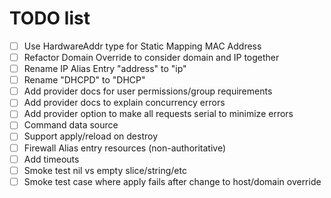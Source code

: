 # TODO list

- [ ] Use HardwareAddr type for Static Mapping MAC Address
- [ ] Refactor Domain Override to consider domain and IP together
- [ ] Rename IP Alias Entry "address" to "ip"
- [ ] Rename "DHCPD" to "DHCP"
- [ ] Add provider docs for user permissions/group requirements
- [ ] Add provider docs to explain concurrency errors
- [ ] Add provider option to make all requests serial to minimize errors
- [ ] Command data source
- [ ] Support apply/reload on destroy
- [ ] Firewall Alias entry resources (non-authoritative)
- [ ] Add timeouts
- [ ] Smoke test nil vs empty slice/string/etc
- [ ] Smoke test case where apply fails after change to host/domain override
